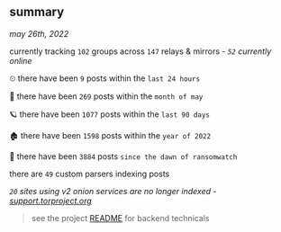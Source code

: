 
## summary
_may 26th, 2022_

currently tracking `102` groups across `147` relays & mirrors - _`52` currently online_

⏲ there have been `9` posts within the `last 24 hours`

🦈 there have been `269` posts within the `month of may`

🪐 there have been `1077` posts within the `last 90 days`

🏚 there have been `1598` posts within the `year of 2022`

🦕 there have been `3884` posts `since the dawn of ransomwatch`

there are `49` custom parsers indexing posts

_`20` sites using v2 onion services are no longer indexed - [support.torproject.org](https://support.torproject.org/onionservices/v2-deprecation/)_

> see the project [README](https://github.com/joshhighet/ransomwatch#ransomwatch--) for backend technicals
